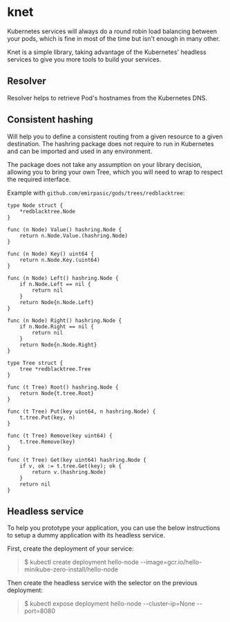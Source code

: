 # knet

Kubernetes services will always do a round robin load balancing between your pods,
which is fine in most of the time but isn't enough in many other.

Knet is a simple library, taking advantage of the Kubernetes' headless services
to give you more tools to build your services.

## Resolver

Resolver helps to retrieve Pod's hostnames from the Kubernetes DNS.

## Consistent hashing

Will help you to define a consistent routing from a given resource to a given
destination. The hashring package does not require to run in Kubernetes and
can be imported and used in any environment.

The package does not take any assumption on your library decision,
allowing you to bring your own Tree, which you will need to wrap to respect
the required interface.

Example with `github.com/emirpasic/gods/trees/redblacktree`:
```
type Node struct {
	*redblacktree.Node
}

func (n Node) Value() hashring.Node {
	return n.Node.Value.(hashring.Node)
}

func (n Node) Key() uint64 {
	return n.Node.Key.(uint64)
}

func (n Node) Left() hashring.Node {
	if n.Node.Left == nil {
		return nil
	}
	return Node{n.Node.Left}
}

func (n Node) Right() hashring.Node {
	if n.Node.Right == nil {
		return nil
	}
	return Node{n.Node.Right}
}

type Tree struct {
	tree *redblacktree.Tree
}

func (t Tree) Root() hashring.Node {
	return Node{t.tree.Root}
}

func (t Tree) Put(key uint64, n hashring.Node) {
	t.tree.Put(key, n)
}

func (t Tree) Remove(key uint64) {
	t.tree.Remove(key)
}

func (t Tree) Get(key uint64) hashring.Node {
	if v, ok := t.tree.Get(key); ok {
		return v.(hashring.Node)
	}
	return nil
}
```

## Headless service

To help you prototype your application, you can use the below instructions to
setup a dummy application with its headless service.

First, create the deployment of your service:
> $ kubectl create deployment hello-node --image=gcr.io/hello-minikube-zero-install/hello-node

Then create the headless service with the selector on the previous deployment:
> $ kubectl expose deployment hello-node --cluster-ip=None --port=8080

